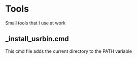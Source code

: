 # Tools
Small tools that I use at work

## _install_usrbin.cmd
This cmd file adds the current directory to the PATH variable
